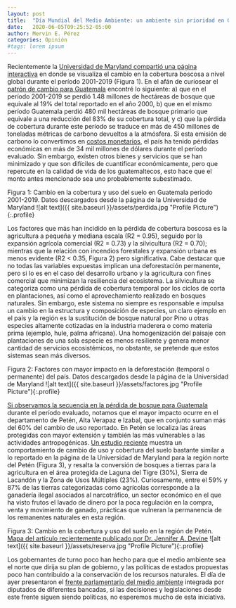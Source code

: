 ```yaml
---
layout: post
title:  "Día Mundial del Medio Ambiente: un ambiente sin prioridad en Guatemala"
date:   2020-06-05T09:25:52-05:00
author: Mervin E. Pérez
categories: Opinión
#tags: lorem ipsum
---
```


Recientemente la [Universidad de Maryland compartió una página interactiva](https://earthenginepartners.appspot.com/science-2013-global-forest?fbclid=IwAR0FnshwHCzsZQtBcVlFfhJlfLs0lgG8wURabPG7ALxEYj8pJjc4HAO3WUo) en donde se visualiza el cambio en la cobertura boscosa a nivel global durante el período 2001-2019 (Figura 1). En el afán de curiosear el [patrón de cambio para Guatemala]( https://gfw.global/2Y8NyCl) encontré lo siguiente: a) que en el período 2001-2019 se perdió 1.48 millones de hectáreas de bosque que equivale al 19% del total reportado en el año 2000, b) que en el mismo período Guatemala perdió 480 mil hectáreas de bosque primario que equivale a una reducción del 83% de su cobertura total, y c) que la pérdida de cobertura durante este período se traduce en más de 450 millones de toneladas métricas de carbono devueltos a la atmósfera. Si esta emisión de carbono lo convertimos en [costos monetarios](https://www.ecosystemmarketplace.com/articles/imf-75-per-ton-carbon-price-needed-by-2030-to-meet-climate-challenge/), el país ha tenido pérdidas económicas en más de 34 mil millones de dólares durante el período evaluado. Sin embargo, existen otros bienes y servicios que se han minimizado y que son difíciles de cuantificar económicamente, pero que repercute en la calidad de vida de los guatemaltecos, esto hace que el monto antes mencionado sea uno probablemente subestimado.


Figura 1: Cambio en la cobertura y uso del suelo en Guatemala periodo 2001-2019. Datos descargados desde la página de la Universidad de Maryland
![alt text]({{ site.baseurl }}/assets/perdida.jpg "Profile Picture"){:.profile}
                              
Los factores que más han incidido en la pérdida de cobertura boscosa es la agricultura a pequeña y mediana escala (R2 = 0.95), seguido por la expansión agrícola comercial (R2 = 0.73) y la silvicultura (R2 = 0.70); mientras que la relación con incendios forestales y expansión urbana es menos evidente (R2 < 0.35, Figura 2) pero significativa. Cabe destacar que no todas las variables expuestas implican una deforestación permanente, pero si lo es en el caso del desarrollo urbano y la agricultura con fines comercial que minimizan la resiliencia del ecosistema. La silvicultura se categoriza como una pérdida de cobertura temporal por los ciclos de corta en plantaciones, así como el aprovechamiento realizado en bosques naturales. Sin embargo, este sistema no siempre es responsable e impulsa un cambio en la estructura y composición de especies, un claro ejemplo en el país y la región es la sustitución de bosque natural por Pino u otras especies altamente cotizadas en la industria maderera o como materia prima (ejemplo, hule, palma africana). Una homogenización del paisaje con plantaciones de una sola especie es menos resiliente y genera menor cantidad de servicios ecosistémicos, no obstante, se pretende que estos sistemas sean más diversos.


Figura 2: Factores con mayor impacto en la deforestación (temporal o permanente) del país. Datos descargados desde la página de la Universidad de Maryland
![alt text]({{ site.baseurl }}/assets/factores.jpg "Profile Picture"){:.profile}

[Si observamos la secuencia en la pérdida de bosque para Guatemala](https://gfw.global/30cqFQR) durante el período evaluado, notamos que el mayor impacto ocurre en el departamento de Petén, Alta Verapaz e Izabal, que en conjunto suman más del 60% del cambio de uso reportado. En Petén se localiza las áreas protegidas con mayor extensión y también las más vulnerables a las actividades antropogénicas. [Un estudio reciente](https://doi.org/10.1016/j.landusepol.2020.104578) muestra un comportamiento de cambio de uso y cobertura del suelo bastante similar a lo reportado en la página de la Universidad de Maryland para la región norte del Petén (Figura 3), y resalta la conversión de bosques a tierras para la agricultura en el área protegida de Laguna del Tigre (30%), Sierra de Lacandón y la Zona de Usos Múltiples (23%). Curiosamente, entre el 59% y 87% de las tierras categorizadas como agrícolas corresponde a la ganadería ilegal asociados al narcotráfico, un sector económico en el que ha visto frutos el lavado de dinero por la poca regulación en la compra, venta y movimiento de ganado, prácticas que vulneran la permanencia de los remanentes naturales en esta región. 


Figura 3: Cambio en la cobertura y uso del suelo en la región de Petén. [Mapa del artículo recientemente publicado por Dr. Jennifer A. Devine](https://doi.org/10.1016/j.landusepol.2020.104578)
![alt text]({{ site.baseurl }}/assets/reserva.jpg "Profile Picture"){:.profile}

Los gobernantes de turno poco han hecho para que el medio ambiente sea el norte que dirija su plan de gobierno, y las políticas de estados propuestas poco han contribuido a la conservación de los recursos naturales. El día de ayer presentaron el [frente parlamentario del medio ambiente]( https://www.congreso.gob.gt/noticias_congreso/4395/2020/2) integrada por diputados de diferentes bancadas, si las decisiones y legislaciones desde este frente siguen siendo políticas, no esperemos mucho de esta iniciativa.
